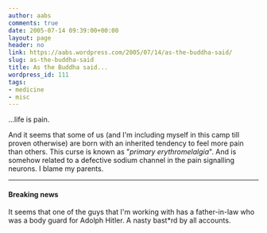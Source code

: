 ```yaml
---
author: aabs
comments: true
date: 2005-07-14 09:39:00+00:00
layout: page
header: no
link: https://aabs.wordpress.com/2005/07/14/as-the-buddha-said/
slug: as-the-buddha-said
title: As the Buddha said...
wordpress_id: 111
tags:
- medicine
- misc
---
```


...life is pain.

And it seems that some of us (and I'm including myself in this camp till proven otherwise) are born with an inherited tendency to feel more pain than others. This curse is known as "_primary erythromelalgia_". And is somehow related to a defective sodium channel in the pain signalling neurons. I blame my parents.



* * *




#### Breaking news


It seems that one of the guys that I'm working with has a father-in-law who was a body guard for Adolph Hitler. A nasty bast*rd by all accounts.
